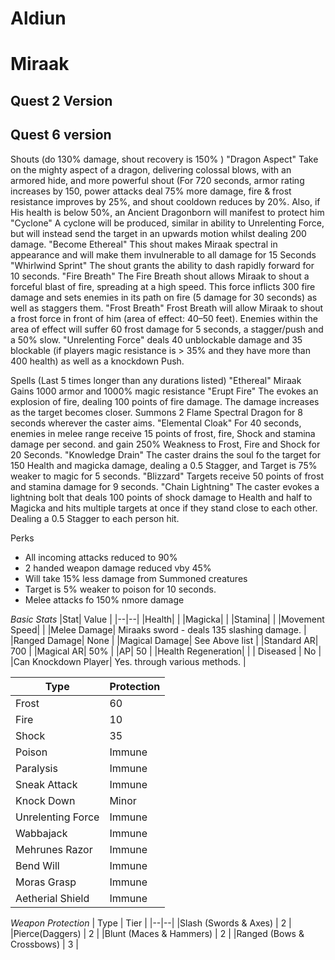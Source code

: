 

# Aldiun


# Miraak

## Quest 2 Version

## Quest 6 version

Shouts (do 130% damage, shout recovery is 150% )
"Dragon Aspect" Take on the mighty aspect of a dragon, delivering colossal blows, with an armored hide, and more powerful shout (For 720 seconds, armor rating increases by 150, power attacks deal 75% more damage, fire & frost resistance improves by 25%, and shout cooldown reduces by 20%. Also, if His health is below 50%, an Ancient Dragonborn will manifest to protect him
"Cyclone" A cyclone will be produced, similar in ability to Unrelenting Force, but will instead send the target in an upwards motion whilst dealing 200 damage. 
"Become Ethereal" This shout makes Miraak spectral in appearance and will make them invulnerable to all damage for 15 Seconds
"Whirlwind Sprint" The shout grants the ability to dash rapidly forward for 10 seconds.
"Fire Breath" The Fire Breath shout allows Miraak to shout a forceful blast of fire, spreading at a high speed. This force inflicts 300 fire damage  and sets enemies in its path on fire (5 damage for 30 seconds) as well as staggers them.
"Frost Breath" Frost Breath will allow Miraak to shout a frost force in front of him (area of effect: 40–50 feet). Enemies within the area of effect will suffer 60 frost damage for 5 seconds, a stagger/push and a 50% slow.
"Unrelenting Force" deals 40 unblockable damage and 35 blockable (if players magic resistance is > 35% and they have more than 400 health) as well as a knockdown Push.

Spells (Last 5 times longer than any durations listed)
"Ethereal" Miraak Gains 1000 armor and 1000% magic resistance
"Erupt Fire" The evokes an explosion of fire, dealing 100 points of fire damage. The damage increases as the target becomes closer. Summons 2 Flame Spectral Dragon for 8 seconds wherever the caster aims.
"Elemental Cloak" For 40 seconds, enemies in melee range receive 15 points of frost, fire, Shock and stamina damage per second. and gain 250% Weakness to Frost, Fire and Shock for 20 Seconds.
"Knowledge Drain" The caster drains the soul fo the target for 150 Health and magicka damage, dealing a 0.5 Stagger, and Target is 75% weaker to magic for 5 seconds.
"Blizzard" Targets receive 50  points of frost and stamina damage for 9 seconds.
"Chain Lightning" The caster evokes a lightning bolt that deals 100 points of shock damage to Health and half to Magicka and hits multiple targets at once if they stand close to each other. Dealing a 0.5 Stagger to each person hit.


Perks
- All incoming attacks reduced to 90%
- 2 handed weapon damage reduced vby 45%
- Will take 15% less damage from Summoned creatures
- Target is 5% weaker to poison for 10 seconds.
- Melee attacks fo 150% nmore damage                                                                                                                                
                                                                                                                                 
*Basic Stats*
|Stat| Value |
|--|--|
|Health|  |
|Magicka|  |
|Stamina|  |
|Movement Speed|  |
|Melee Damage| Miraaks sword - deals 135 slashing damage. |
|Ranged Damage| None  |
|Magical Damage| See Above list  |
|Standard AR| 700 |
|Magical AR| 50% |
|AP| 50 |
|Health Regeneration|   |
| Diseased | No |
|Can Knockdown Player| Yes. through various methods. |             
                                                                                                                                 
|Type  | Protection |
|--|--|
|Frost  | 60 |  
|Fire | 10  |  
|Shock | 35 |  
|Poison  | Immune |  
|Paralysis  | Immune |  
|Sneak Attack | Immune | 
|Knock Down| Minor | 
|Unrelenting Force| Immune| 
|Wabbajack| Immune|                                                                                                                                   
|Mehrunes Razor| Immune|                                                                                                                                    
|Bend Will|Immune |     
|Moras Grasp| Immune|     
|Aetherial Shield| Immune|     
                                                                                                                                 

 *Weapon Protection*
| Type | Tier |
|--|--|
|Slash (Swords & Axes)  |  2 |
|Pierce(Daggers)    | 2 |
|Blunt (Maces & Hammers)   | 2 |
|Ranged (Bows & Crossbows)  | 3 |                                                                                                                                 
                                                                                                                                 
                                                                                                                                 
